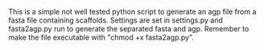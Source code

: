 This is a simple not well tested python script to generate an agp file from a fasta file containing scaffolds. Settings are set in settings.py and fasta2agp.py run to generate the separated fasta and agp. Remember to make the file executable with "chmod +x fasta2agp.py".
